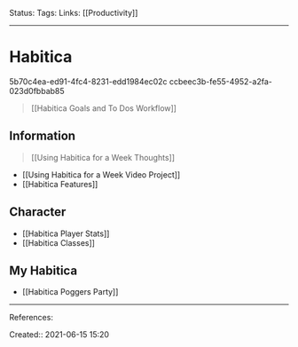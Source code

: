 Status:
Tags: 
Links: [[Productivity]]
___
# Habitica
5b70c4ea-ed91-4fc4-8231-edd1984ec02c
ccbeec3b-fe55-4952-a2fa-023d0fbbab85
> [[Habitica Goals and To Dos Workflow]]
## Information
> [[Using Habitica for a Week Thoughts]]
- [[Using Habitica for a Week Video Project]]
- [[Habitica Features]]
## Character
- [[Habitica Player Stats]]
- [[Habitica Classes]]
## My Habitica
- [[Habitica Poggers Party]]
___
References:

Created:: 2021-06-15 15:20